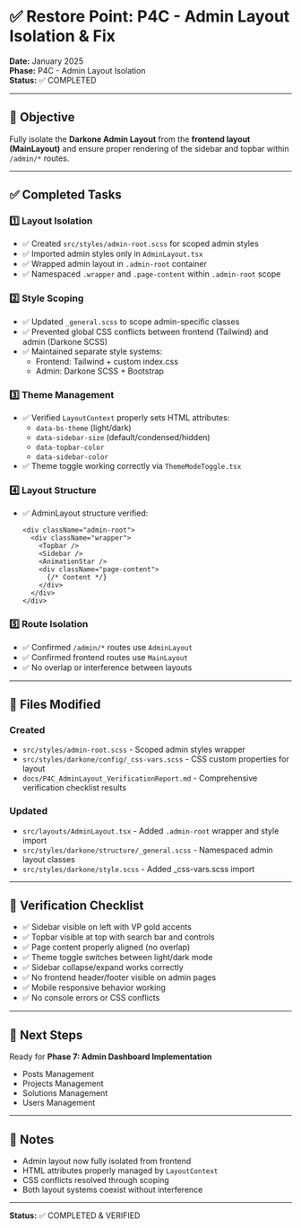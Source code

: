 # ✅ Restore Point: P4C - Admin Layout Isolation & Fix

**Date:** January 2025  
**Phase:** P4C - Admin Layout Isolation  
**Status:** ✅ COMPLETED

---

## 🎯 Objective

Fully isolate the **Darkone Admin Layout** from the **frontend layout (MainLayout)** and ensure proper rendering of the sidebar and topbar within `/admin/*` routes.

---

## ✅ Completed Tasks

### 1️⃣ Layout Isolation
- ✅ Created `src/styles/admin-root.scss` for scoped admin styles
- ✅ Imported admin styles only in `AdminLayout.tsx`
- ✅ Wrapped admin layout in `.admin-root` container
- ✅ Namespaced `.wrapper` and `.page-content` within `.admin-root` scope

### 2️⃣ Style Scoping
- ✅ Updated `_general.scss` to scope admin-specific classes
- ✅ Prevented global CSS conflicts between frontend (Tailwind) and admin (Darkone SCSS)
- ✅ Maintained separate style systems:
  - Frontend: Tailwind + custom index.css
  - Admin: Darkone SCSS + Bootstrap

### 3️⃣ Theme Management
- ✅ Verified `LayoutContext` properly sets HTML attributes:
  - `data-bs-theme` (light/dark)
  - `data-sidebar-size` (default/condensed/hidden)
  - `data-topbar-color`
  - `data-sidebar-color`
- ✅ Theme toggle working correctly via `ThemeModeToggle.tsx`

### 4️⃣ Layout Structure
- ✅ AdminLayout structure verified:
  ```tsx
  <div className="admin-root">
    <div className="wrapper">
      <Topbar />
      <Sidebar />
      <AnimationStar />
      <div className="page-content">
        {/* Content */}
      </div>
    </div>
  </div>
  ```

### 5️⃣ Route Isolation
- ✅ Confirmed `/admin/*` routes use `AdminLayout`
- ✅ Confirmed frontend routes use `MainLayout`
- ✅ No overlap or interference between layouts

---

## 📁 Files Modified

### Created
- `src/styles/admin-root.scss` - Scoped admin styles wrapper
- `src/styles/darkone/config/_css-vars.scss` - CSS custom properties for layout
- `docs/P4C_AdminLayout_VerificationReport.md` - Comprehensive verification checklist results

### Updated
- `src/layouts/AdminLayout.tsx` - Added `.admin-root` wrapper and style import
- `src/styles/darkone/structure/_general.scss` - Namespaced admin layout classes
- `src/styles/darkone/style.scss` - Added _css-vars.scss import

---

## 🧪 Verification Checklist

- ✅ Sidebar visible on left with VP gold accents
- ✅ Topbar visible at top with search bar and controls
- ✅ Page content properly aligned (no overlap)
- ✅ Theme toggle switches between light/dark mode
- ✅ Sidebar collapse/expand works correctly
- ✅ No frontend header/footer visible on admin pages
- ✅ Mobile responsive behavior working
- ✅ No console errors or CSS conflicts

---

## 🔄 Next Steps

Ready for **Phase 7: Admin Dashboard Implementation**
- Posts Management
- Projects Management
- Solutions Management
- Users Management

---

## 📝 Notes

- Admin layout now fully isolated from frontend
- HTML attributes properly managed by `LayoutContext`
- CSS conflicts resolved through scoping
- Both layout systems coexist without interference

---

**Status:** ✅ COMPLETED & VERIFIED

